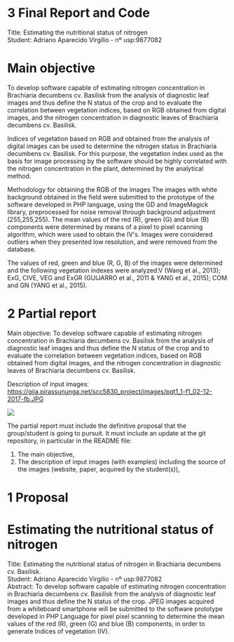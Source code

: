 # 3 Final Report and Code
Title: Estimating the nutritional status of nitrogen <br />
Student: Adriano Aparecido Virgílio - nº usp:9877082 <br />
# Main objective
To develop software capable of estimating nitrogen concentration in Brachiaria decumbens cv. Basilisk from the analysis of diagnostic leaf images and thus define the N status of the crop and to evaluate the correlation between vegetation indices, based on RGB obtained from digital images, and the nitrogen concentration in diagnostic leaves of Brachiaria decumbens cv. Basilisk.

Indices of vegetation based on RGB and obtained from the analysis of digital images can be used to determine the nitrogen status in Brachiaria decumbens cv. Basilisk. For this purpose, the vegetation index used as the basis for image processing by the software should be highly correlated with the nitrogen concentration in the plant, determined by the analytical method.

Methodology for obtaining the RGB of the images
The images with white background obtained in the field were submitted to the prototype of the software developed in PHP language, using the GD and ImageMagick library, preprocessed for noise removal through background adjustment (255,255,255). The mean values of the red (R), green (G) and blue (B) components were determined by means of a pixel to pixel scanning algorithm, which were used to obtain the IV's. Images were considered outliers when they presented low resolution, and were removed from the database.

The values of red, green and blue (R, G, B) of the images were determined and the following vegetation indexes were analyzed:V (Wang et al., 2013); ExG, CIVE, VEG and ExGR (GUIJARRO et al., 2011 & YANG et al., 2015); COM and GN (YANG et al., 2015).


# 2 Partial report
Main objective:
To develop software capable of estimating nitrogen concentration in Brachiaria decumbens cv. Basilisk from the analysis of diagnostic leaf images and thus define the N status of the crop and to evaluate the correlation between vegetation indices, based on RGB obtained from digital images, and the nitrogen concentration in diagnostic leaves of Brachiaria decumbens cv. Basilisk.

Description of input images:
https://giia.pirassununga.net/scc5830_project/images/pqt1_1-f1_02-12-2017-fb.JPG


<img src="https://giia.pirassununga.net/scc5830_project/images/pqt1_1-f1_02-12-2017-fb.JPG">


The partial report must include the definitive proposal that the group/student is going
to pursuit. It must include an update at the git repository, in particular in the README
file:
1. The main objective,
2. The description of input images (with examples) including the source of the images
(website, paper, acquired by the student(s)),

# 1 Proposal
# Estimating the nutritional status of nitrogen
Title: Estimating the nutritional status of nitrogen in Brachiaria decumbens cv. Basilisk. <br />
Student: Adriano Aparecido Virgílio - nº usp:9877082 <br />
Abstract: To develop software capable of estimating nitrogen concentration in Brachiaria decumbens cv. Basilisk from the analysis of diagnostic leaf images and thus define the N status of the crop. JPEG images acquired from a whiteboard smartphone will be submitted to the software prototype developed in PHP Language for pixel pixel scanning to determine the mean values of the red (R), green (G) and blue (B) components, in order to generate Indices of vegetation (IV).
